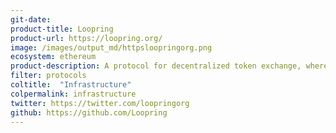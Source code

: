 ```yaml
---
git-date:
product-title: Loopring
product-url: https://loopring.org/
image: /images/output_md/httpsloopringorg.png
ecosystem: ethereum
product-description: A protocol for decentralized token exchange, where traders have complete and total control of their crypto-assets. [Intreview with Daniel Wang, founder of Loopring Foundation](/loopring-protocol).
filter: protocols
coltitle:  "Infrastructure"
colpermalink: infrastructure
twitter: https://twitter.com/loopringorg
github: https://github.com/Loopring
---
```

